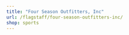 ```yaml
---
title: "Four Season Outfitters, Inc"
url: /flagstaff/four-season-outfitters-inc/
shop: sports
---
```

